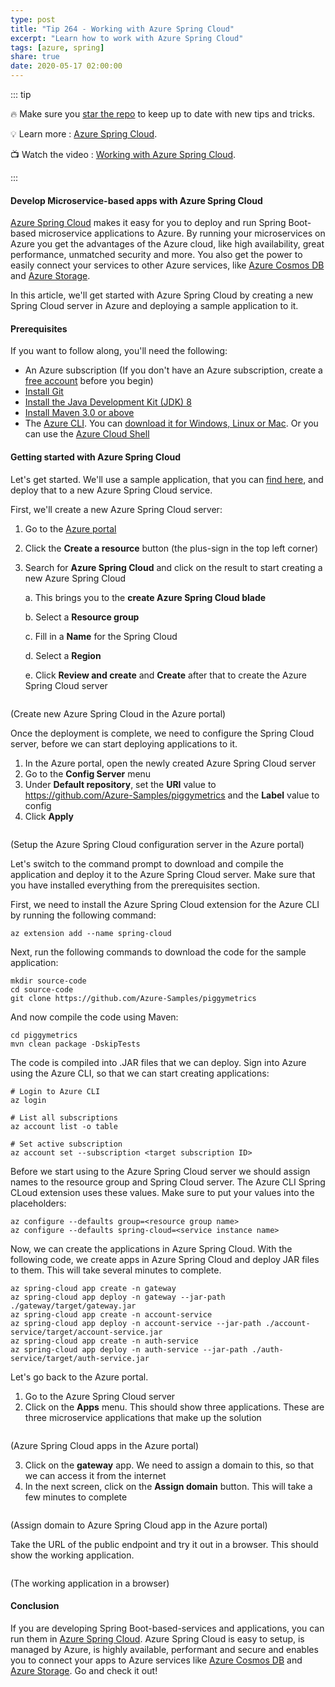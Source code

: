 ```yaml
---
type: post
title: "Tip 264 - Working with Azure Spring Cloud"
excerpt: "Learn how to work with Azure Spring Cloud"
tags: [azure, spring]
share: true
date: 2020-05-17 02:00:00
---
```


::: tip 

:fire: Make sure you [star the repo](http://azuredev.tips?WT.mc_id=azure-azuredevtips-micrum) to keep up to date with new tips and tricks.

:bulb: Learn more : [Azure Spring Cloud](https://docs.microsoft.com/azure/spring-cloud/?WT.mc_id=docs-azuredevtips-micrum). 

:tv: Watch the video : [Working with Azure Spring Cloud](leave-blank?WT.mc_id=youtube-azuredevtips-micrum).

:::

#### Develop Microservice-based apps with Azure Spring Cloud

[Azure Spring Cloud](https://docs.microsoft.com/azure/spring-cloud/spring-cloud-overview?WT.mc_id=docs-azuredevtips-micrum) makes it easy for you to deploy and run Spring Boot-based microservice applications to Azure. By running your microservices on Azure you get the advantages of the Azure cloud, like high availability, great performance, unmatched security and more. You also get the power to easily connect your services to other Azure services, like [Azure Cosmos DB](https://azure.microsoft.com/services/cosmos-db/?WT.mc_id=microsoft-azuredevtips-micrum) and [Azure Storage](https://azure.microsoft.com/services/storage/?WT.mc_id=microsoft-azuredevtips-micrum).

In this article, we'll get started with Azure Spring Cloud by creating a new Spring Cloud server in Azure and deploying a sample application to it.

#### Prerequisites

If you want to follow along, you'll need the following:
* An Azure subscription (If you don't have an Azure subscription, create a [free account](https://azure.microsoft.com/free/?WT.mc_id=azure-azuredevtips-micrum) before you begin)
* [Install Git](https://git-scm.com/?WT.mc_id=other-azuredevtips-micrum)
* [Install the Java Development Kit (JDK) 8](https://docs.microsoft.com/java/azure/jdk/?view=azure-java-stable&WT.mc_id=azure-azuredevtips-micrum)
* [Install Maven 3.0 or above](https://maven.apache.org/download.cgi?WT.mc_id=other-azuredevtips-micrum)
* The [Azure CLI](https://docs.microsoft.com/cli/azure/?WT.mc_id=docs-azuredevtips-micrum). You can [download it for Windows, Linux or Mac](https://docs.microsoft.com/cli/azure/install-azure-cli?WT.mc_id=docs-azuredevtips-micrum). Or you can use the [Azure Cloud Shell](https://shell.azure.com/?WT.mc_id=azure-azuredevtips-micrum)

#### Getting started with Azure Spring Cloud

Let's get started. We'll use a sample application, that you can [find here](https://github.com/Azure-Samples/PiggyMetrics?WT.mc_id=github-azuredevtips-micrum), and deploy that to a new Azure Spring Cloud service.
   
First, we'll create a new Azure Spring Cloud server:

1. Go to the [Azure portal](https://portal.azure.com/?WT.mc_id=azure-azuredevtips-micrum)
2. Click the **Create a resource** button (the plus-sign in the top left corner)
3. Search for **Azure Spring Cloud** and click on the result to start creating a new Azure Spring Cloud

   a. This brings you to the **create Azure Spring Cloud blade**

   b. Select a **Resource group**

   c. Fill in a **Name** for the Spring Cloud

   d. Select a **Region**
   
   e. Click **Review and create** and **Create** after that to create the Azure Spring Cloud server

<img :src="$withBase('/files/53springcloudcreate.png')">

(Create new Azure Spring Cloud in the Azure portal)

Once the deployment is complete, we need to configure the Spring Cloud server, before we can start deploying applications to it. 
1. In the Azure portal, open the newly created Azure Spring Cloud server
2. Go to the **Config Server** menu
3. Under **Default repository**, set the **URI** value to https://github.com/Azure-Samples/piggymetrics and the **Label** value to config
4. Click **Apply**

<img :src="$withBase('/files/53config.png')">

(Setup the Azure Spring Cloud configuration server in the Azure portal)

Let's switch to the command prompt to download and compile the application and deploy it to the Azure Spring Cloud server. Make sure that you have installed everything from the prerequisites section. 

First, we need to install the Azure Spring Cloud extension for the Azure CLI by running the following command:
```
az extension add --name spring-cloud
```

Next, run the following commands to download the code for the sample application:
```
mkdir source-code
cd source-code
git clone https://github.com/Azure-Samples/piggymetrics
```

And now compile the code using Maven:
```
cd piggymetrics
mvn clean package -DskipTests
```

The code is compiled into .JAR files that we can deploy. Sign into Azure using the Azure CLI, so that we can start creating applications:
```
# Login to Azure CLI
az login

# List all subscriptions
az account list -o table

# Set active subscription
az account set --subscription <target subscription ID>
```

Before we start using to the Azure Spring Cloud server we should assign names to the resource group and Spring Cloud server. The Azure CLI Spring CLoud extension uses these values. Make sure to put your values into the placeholders:
```
az configure --defaults group=<resource group name>
az configure --defaults spring-cloud=<service instance name>
```

Now, we can create the applications in Azure Spring Cloud. With the following code, we create apps in Azure Spring Cloud and deploy JAR files to them. This will take several minutes to complete.
```
az spring-cloud app create -n gateway
az spring-cloud app deploy -n gateway --jar-path ./gateway/target/gateway.jar
az spring-cloud app create -n account-service
az spring-cloud app deploy -n account-service --jar-path ./account-service/target/account-service.jar
az spring-cloud app create -n auth-service
az spring-cloud app deploy -n auth-service --jar-path ./auth-service/target/auth-service.jar
```

Let's go back to the Azure portal.
1. Go to the Azure Spring Cloud server
2. Click on the **Apps** menu. This should show three applications. These are three microservice applications that make up the solution

<img :src="$withBase('/files/53apps.png')">

(Azure Spring Cloud apps in the Azure portal)

3. Click on the **gateway** app. We need to assign a domain to this, so that we can access it from the internet
4. In the next screen, click on the **Assign domain** button. This will take a few minutes to complete

<img :src="$withBase('/files/53assigngateway.png')">

(Assign domain to Azure Spring Cloud app in the Azure portal)

Take the URL of the public endpoint and try it out in a browser. This should show the working application. 

<img :src="$withBase('/files/53appworking.png')">

(The working application in a browser)

#### Conclusion

If you are developing Spring Boot-based-services and applications, you can run them in [Azure Spring Cloud](https://docs.microsoft.com/azure/spring-cloud/spring-cloud-overview?WT.mc_id=docs-azuredevtips-micrum). Azure Spring Cloud is easy to setup, is managed by Azure, is highly available, performant and secure and enables you to connect your apps to Azure services like [Azure Cosmos DB](https://azure.microsoft.com/services/cosmos-db/?WT.mc_id=microsoft-azuredevtips-micrum) and [Azure Storage](https://azure.microsoft.com/services/storage/?WT.mc_id=microsoft-azuredevtips-micrum). Go and check it out!